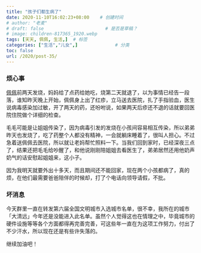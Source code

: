 ```yaml
---
title: "孩子们都生病了"
date: 2020-11-10T16:02:23+08:00    # 创建时间
# author: "老麦"
# draft: false                       # 是否是草稿？
# image: children-817365_1920.webp
tags: [天天, 佩佩, 生活,]  # 标签
categories: ["生活","儿女",]              # 分类
toc: false
url: /2020/post-35/
---
```


### 烦心事

[佩佩](佩佩.md)前两天发烧，妈妈给了点药给她吃，烧第二天就退了，以为事情已经告一段落，谁知昨天晚上开始，佩佩身上出了红疹，立马送去医院，扎了手指验血，医生说病毒感染加过敏，开了两天的药，还吩咐说，如果两天后疹还不退的话就要回医院住院做个详细的检查。

毛毛可能是让姐姐传染了，因为病毒引发的发烧在小孩间容易相互传染，所以弟弟昨天也发烧了，吃了药整个人都没有精神，一会就躺床睡着了，很叫人担心。不过急着送佩佩去医院，所以就让老妈帮忙照料一下。当我们回到家时，已经深夜三点了，结果还把毛毛给吵醒了，和他说刚刚陪姐姐去看医生了，弟弟居然还用他奶声奶气的话安慰起姐姐来，这小子。

因为我明天就要外出十多天，而且期间还不能回家，现在两个小孩都病了，真的烦，在他们最需要爸爸陪伴的时候却，打了个电话向领导请假，不批。

### 坏消息

今天群里一直在转发第六届全国文明城市入选城市名单，很不幸，我所在的城市「大清远」今年还是没能进入此名单。虽然个人觉得这也在情理之中，毕竟城市的硬件设施等等各个方面都得再完善完善，可这些年一直在为这项工作努力，付出了不少汗水，所以现在还是有些许失落的。

继续加油吧！